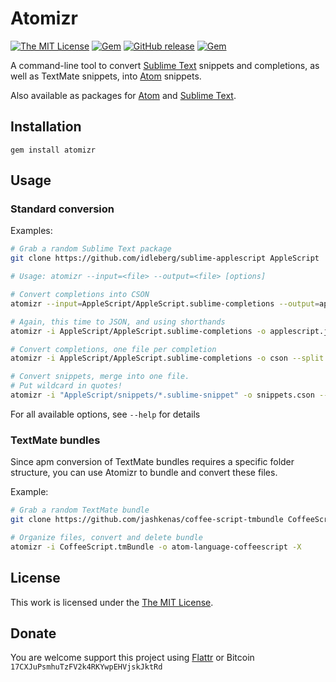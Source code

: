 # Atomizr

[![The MIT License](https://img.shields.io/badge/license-MIT-orange.svg?style=flat-square)](http://opensource.org/licenses/MIT)
[![Gem](https://img.shields.io/gem/v/atomizr.svg?style=flat-square)](https://rubygems.org/gems/atomizr)
[![GitHub release](https://img.shields.io/github/release/idleberg/ruby-atomizr.svg?style=flat-square)](https://github.com/idleberg/atomizr.rb/releases)
[![Gem](https://img.shields.io/gem/dt/atomizr.svg?style=flat-square)](https://rubygems.org/gems/atomizr)

A command-line tool to convert [Sublime Text](http://www.sublimetext.com/) snippets and completions, as well as TextMate snippets, into [Atom](http://atom.io) snippets.

Also available as packages for [Atom](https://github.com/idleberg/atom-atomizr) and [Sublime Text](https://github.com/idleberg/sublime-atomizr).

## Installation

`gem install atomizr`

## Usage

### Standard conversion

Examples:

```bash
# Grab a random Sublime Text package
git clone https://github.com/idleberg/sublime-applescript AppleScript

# Usage: atomizr --input=<file> --output=<file> [options]

# Convert completions into CSON
atomizr --input=AppleScript/AppleScript.sublime-completions --output=applescript.cson

# Again, this time to JSON, and using shorthands
atomizr -i AppleScript/AppleScript.sublime-completions -o applescript.json

# Convert completions, one file per completion
atomizr -i AppleScript/AppleScript.sublime-completions -o cson --split

# Convert snippets, merge into one file.
# Put wildcard in quotes!
atomizr -i "AppleScript/snippets/*.sublime-snippet" -o snippets.cson --merge
```

For all available options, see `--help` for details

### TextMate bundles

Since apm conversion of TextMate bundles requires a specific folder structure, you can use Atomizr to bundle and convert these files.

Example:

```bash
# Grab a random TextMate bundle
git clone https://github.com/jashkenas/coffee-script-tmbundle CoffeeScript.tmBundle

# Organize files, convert and delete bundle
atomizr -i CoffeeScript.tmBundle -o atom-language-coffeescript -X
```

## License

This work is licensed under the [The MIT License](LICENSE.md).

## Donate

You are welcome support this project using [Flattr](https://flattr.com/submit/auto?user_id=idleberg&url=https://github.com/idleberg/atomizr.rb) or Bitcoin `17CXJuPsmhuTzFV2k4RKYwpEHVjskJktRd`
